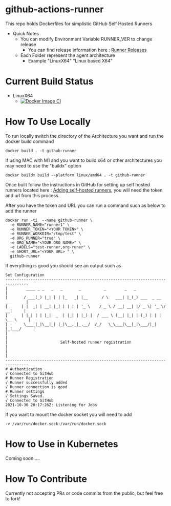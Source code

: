 # github-actions-runner

This repo holds Dockerfiles for simplistic GitHub Self Hosted Runners
* Quick Notes
  * You can modify Environment Variable RUNNER_VER to change release
    * You can find release information here : [Runner Releases](https://github.com/actions/runner/releases)
  * Each Folder represent the agent architecture
    * Example "LinuxX64" "Linux based X64"
# Current Build Status
* LinuxX64
  * [![Docker Image CI](https://github.com/klandon/github-actions/actions/workflows/docker-image.yml/badge.svg)](https://github.com/klandon/github-actions/actions/workflows/docker-image.yml)
# How To Use Locally
To run locally switch the directory of the Architecture you want and run the docker build command
```console
docker build . -t github-runner
```
If using MAC with M1 and you want to build x64 or other architectures you may need to use the "buildx" option
```console
docker buildx build --platform linux/amd64 . -t github-runner
```
Once built follow the instructions in GitHub for setting up self hosted runners located here : [Adding self-hosted runners](https://docs.github.com/en/actions/hosting-your-own-runners/adding-self-hosted-runners), you will need the token and url from this process.

After you have the token and URL you can run a command such as below to add the runner
```console
docker run -ti  --name github-runner \              
  -e RUNNER_NAME="runner1" \
  -e RUNNER_TOKEN="<YOUR TOKEN>" \
  -e RUNNER_WORKDIR="/tmp/test" \
  -e ORG_RUNNER="true" \
  -e ORG_NAME="<YOUR ORG NAME>" \
  -e LABELS="test-runner,org-runer" \
  -e SHORT_URL="<YOUR URL> " \
  github-runner
```
If everything is good you should see an output such as 
```console
Set Configuration
--------------------------------------------------------------------------------
|        ____ _ _   _   _       _          _        _   _                      |
|       / ___(_) |_| | | |_   _| |__      / \   ___| |_(_) ___  _ __  ___      |
|      | |  _| | __| |_| | | | | '_ \    / _ \ / __| __| |/ _ \| '_ \/ __|     |
|      | |_| | | |_|  _  | |_| | |_) |  / ___ \ (__| |_| | (_) | | | \__ \     |
|       \____|_|\__|_| |_|\__,_|_.__/  /_/   \_\___|\__|_|\___/|_| |_|___/     |
|                                                                              |
|                       Self-hosted runner registration                        |
|                                                                              |
--------------------------------------------------------------------------------
# Authentication
√ Connected to GitHub
# Runner Registration
√ Runner successfully added
√ Runner connection is good
# Runner settings
√ Settings Saved.
√ Connected to GitHub
2021-10-30 20:17:26Z: Listening for Jobs
```
If you want to mount the docker socket you will need to add
```console
-v /var/run/docker.sock:/var/run/docker.sock 
```

# How to Use in Kubernetes
Coming soon ....

# How To Contribute
Currently not accepting PRs or code commits from the public, but feel free to fork!



